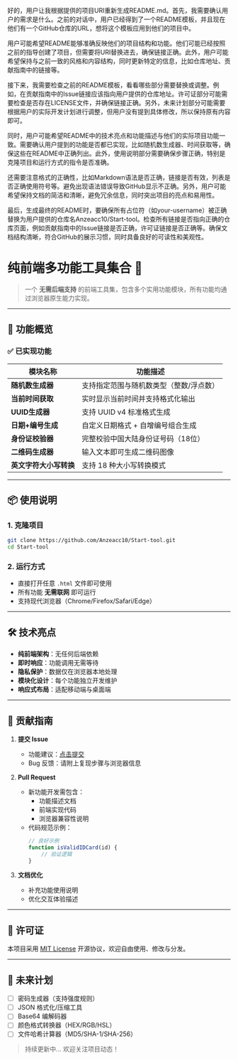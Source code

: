好的，用户让我根据提供的项目URI重新生成README.md。首先，我需要确认用户的需求是什么。之前的对话中，用户已经得到了一个README模板，并且现在他们有一个GitHub仓库的URL，想将这个模板应用到他们的项目中。

用户可能希望README能够准确反映他们的项目结构和功能。他们可能已经按照之前的指导创建了项目，但需要将URI替换进去，确保链接正确。此外，用户可能希望保持与之前一致的风格和内容结构，同时更新特定的信息，比如仓库地址、贡献指南中的链接等。

接下来，我需要检查之前的README模板，看看哪些部分需要替换或调整。例如，在贡献指南中的Issue链接应该指向用户提供的仓库地址。许可证部分可能需要检查是否存在LICENSE文件，并确保链接正确。另外，未来计划部分可能需要根据用户的实际开发计划进行调整，但用户没有提到具体修改，所以保持原有内容即可。

同时，用户可能希望README中的技术亮点和功能描述与他们的实际项目功能一致。需要确认用户提到的功能是否都已实现，比如随机数生成器、时间获取等，确保这些在README中正确列出。此外，使用说明部分需要确保步骤正确，特别是克隆项目和运行方式的指令是否准确。

还需要注意格式的正确性，比如Markdown语法是否正确，链接是否有效，列表是否正确使用符号等。避免出现语法错误导致GitHub显示不正确。另外，用户可能希望保持文档的简洁和清晰，避免冗余信息，同时突出项目的亮点和易用性。

最后，生成最终的README时，要确保所有占位符（如your-username）被正确替换为用户提供的仓库名Anzeacc10/Start-tool。检查所有链接是否指向正确的仓库页面，例如贡献指南中的Issue链接是否正确，许可证链接是否正确等。确保文档结构清晰，符合GitHub的展示习惯，同时具备良好的可读性和美观性。

# 纯前端多功能工具集合 🌟  

> 一个 **无需后端支持** 的前端工具集，包含多个实用功能模块，所有功能均通过浏览器原生能力实现。  

---

## 🚀 功能概览  

### ✅ 已实现功能  
| 模块名称 | 功能描述 |  
|----------|----------|  
| **随机数生成器** | 支持指定范围与随机数类型（整数/浮点数） |  
| **当前时间获取** | 实时显示当前时间并支持格式化输出 |  
| **UUID生成器** | 支持 UUID v4 标准格式生成 |  
| **日期+编号生成** | 自定义日期格式 + 自增编号组合生成 |  
| **身份证校验器** | 完整校验中国大陆身份证号码（18位） |  
| **二维码生成器** | 输入文本即可生成二维码图像 |  
| **英文字符大小写转换** | 支持 18 种大小写转换模式 |  

---

## 📦 使用说明  

### 1. 克隆项目  
```bash
git clone https://github.com/Anzeacc10/Start-tool.git
cd Start-tool
```

### 2. 运行方式  
- 直接打开任意 `.html` 文件即可使用  
- 所有功能 **无需联网** 即可运行  
- 支持现代浏览器（Chrome/Firefox/Safari/Edge）  

---

## 🛠 技术亮点  

- **纯前端架构**：无任何后端依赖  
- **即时响应**：功能调用无需等待  
- **隐私保护**：数据仅在浏览器本地处理  
- **模块化设计**：每个功能独立开发维护  
- **响应式布局**：适配移动端与桌面端  

---

## 🤝 贡献指南  

1. **提交 Issue**  
   - 功能建议：[点击提交](https://github.com/Anzeacc10/Start-tool/issues/new)  
   - Bug 反馈：请附上复现步骤与浏览器信息  

2. **Pull Request**  
   - 新功能开发需包含：  
     - 功能描述文档  
     - 前端实现代码  
     - 浏览器兼容性说明  
   - 代码规范示例：  
     ```javascript
     // 良好示例
     function isValidIDCard(id) {
         // 验证逻辑
     }
     ```

3. **文档优化**  
   - 补充功能使用说明  
   - 优化交互体验描述  

---

## 📜 许可证  

本项目采用 [MIT License](https://github.com/Anzeacc10/Start-tool/blob/main/LICENSE) 开源协议，欢迎自由使用、修改与分发。  

---

## 🌱 未来计划  

- [ ] 密码生成器（支持强度规则）  
- [ ] JSON 格式化/压缩工具  
- [ ] Base64 编解码器  
- [ ] 颜色格式转换器（HEX/RGB/HSL）  
- [ ] 文件哈希计算器（MD5/SHA-1/SHA-256）  

> 持续更新中... 欢迎关注项目动态！
